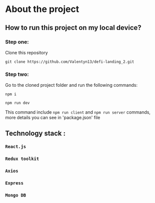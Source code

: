 # About the project

## How to run this project on my local device?

### Step one:
Clone this repository

`git clone https://github.com/Valentyn13/defi-landing_2.git`

### Step two:
Go to the cloned project folder and run the following commands:

`npm i`

 `npm run dev`
 
This command include `npm run client` and `npm run server` commands, 
more details you can see in 'package.json' file


## Technology stack :

### `React.js`

### `Redux toolkit`

### `Axios`

### `Express`

### `Mongo DB`
